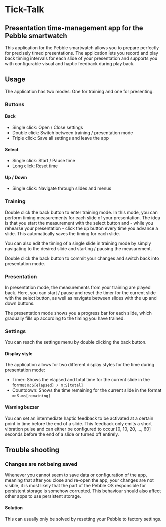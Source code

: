 # Tick-Talk
## Presentation time-management app for the Pebble smartwatch

This application for the Pebble smartwatch allows you to prepare perfectly for precisely timed presentations. The application lets you record and play back timing intervals for each slide of your presentation and supports you with configurable visual and haptic feedback during play back.

## Usage

The application has two modes: One for training and one for presenting. 

### Buttons

#### Back

  - Single click: Open / Close settings
  - Double click: Switch between training / presentation mode
  - Triple click: Save all settings and leave the app

#### Select

  - Single click: Start / Pause time
  - Long click: Reset time

#### Up / Down

  - Single click: Navigate through slides and menus

### Training

Double click the back button to enter training mode. In this mode, you can perform timing measurements for each slide of your presentation. The idea is that you start the measurement with the select button and - while you rehearse your presentation - click the up button every time you advance a slide. This automatically saves the timing for each slide.

You can also edit the timing of a single slide in training mode by simply navigating to the desired slide and starting / pausing the measurement.

Double click the back button to commit your changes and switch back into presentation mode.

### Presentation

In presentation mode, the measurements from your training are played back. Here, you can start / pause and reset the timer for the current slide with the select button, as well as navigate between slides with the up and down buttons.

The presentation mode shows you a progress bar for each slide, which gradually fills up according to the timing you have trained.

### Settings

You can reach the settings menu by double clicking the back button.

#### Display style

The application allows for two different display styles for the time during presentation mode:

  - Timer: Shows the elapsed and total time for the current slide in the format ```m:S[elapsed] / m:S[total]```
  - Countdown: Shows the time remaining for the current slide in the format ```m:S.ms[remaining]```

#### Warning buzzer

You can set an intermediate haptic feedback to be activated at a certain point in time before the end of a slide. This feedback only emits a short vibration pulse and can either be configured to occur [0, 10, 20, ..., 60] seconds before the end of a slide or turned off entirely.

## Trouble shooting

### Changes are not being saved

Whenever you cannot seem to save data or configuration of the app, meaning that after you close and re-open the app, your changes are not visible, it is most likely that the part of the Pebble OS responsible for persistent storage is somehow corrupted. This behaviour should also affect other apps to use persistent storage.

#### Solution

This can usually only be solved by resetting your Pebble to factory settings.
